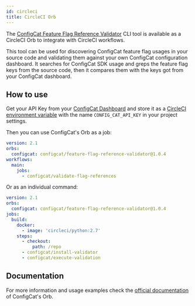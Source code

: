 ```yaml
---
id: circleci
title: CircleCI Orb
---
```


The [ConfigCat Feature Flag Reference Validator](https://github.com/configcat/feature-flag-reference-validator) CLI tool is available as a CircleCI Orb to integrate with CircleCI workflows.

This tool can be used for discovering ConfigCat feature flag usages in your source code and validating them against your own ConfigCat configuration dashboard. It searches for ConfigCat SDK usage and greps the feature flag keys from the source code, then it compares them with the keys got from your ConfigCat dashboard.

## How to use
Get your API Key from your [ConfigCat Dashboard](https://app.configcat.com/connect) and store it as a [CircleCI environment variable](https://circleci.com/docs/2.0/env-vars/#setting-an-environment-variable-in-a-project) with the name `CONFIG_CAT_API_KEY` in your project settings.

Then you can use ConfigCat's Orb as a job:
```yaml
version: 2.1
orbs:
  configcat: configcat/feature-flag-reference-validator@1.0.4
workflows:
  main:
    jobs:
      - configcat/validate-flag-references
```
Or as an individual command:
```yaml
version: 2.1
orbs:
  configcat: configcat/feature-flag-reference-validator@1.0.4
jobs:
  build:
    docker:
      - image: 'circleci/python:2.7'
    steps:
      - checkout:
          path: /repo
      - configcat/install-validator
      - configcat/execute-validation
```

## Documentation
For more information and usage examples check the [official documentation](https://circleci.com/orbs/registry/orb/configcat/feature-flag-reference-validator) of ConfigCat's Orb.